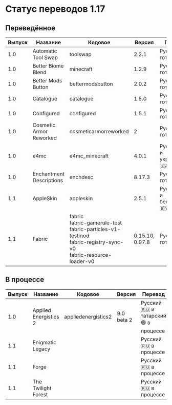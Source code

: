 # Статус переводов 1.17

## Переведённое

| Выпуск | Название | Кодовое | Версия | Перевод | Был | Качество | Общая | 
| - | - | - | - | - | - | - | - |
| 1.0 | Automatic Tool Swap | toolswap | 2.2.1 | Русский 🇷🇺 готов |
| 1.0 | Better Biome Blend | minecraft | 1.2.9 | Русский 🇷🇺 готов |
| 1.0 | Better Mods Button | bettermodsbutton | 2.0.2 | Русский 🇷🇺 готов |
| 1.0 | Catalogue | catalogue | 1.5.0 | Русский 🇷🇺 готов |
| 1.0 | Configured | configured | 1.5.1 | Русский 🇷🇺 готов |
| 1.0 | Cosmetic Armor Reworked | cosmeticarmorreworked | 2 | Русский 🇷🇺 готов |
| 1.0 | e4mc | e4mc_minecraft | 4.0.1 | Русский 🇷🇺 и украинский 🇺🇦 готовы |
| 1.0 | Enchantment Descriptions | enchdesc | 8.17.3 | Русский 🇷🇺 готов |
| 1.1 | AppleSkin | appleskin | 2.5.1 | Русский 🇷🇺 и белорусский 🇧🇾 готовы | Да | 💯 8.5.2024 | 📰 8.5.2024 |
| 1.1 | Fabric | fabric<br>fabric-gamerule-test<br>fabric-particles-v1-testmod<br>fabric-registry-sync-v0<br>fabric-resource-loader-v0 | 0.15.10, 0.97.8 | Русский 🇷🇺 готов |

## В процессе

| Выпуск | Название | Кодовое | Версия | Перевод | Был | Качество | Общая | 
| - | - | - | - | - | - | - | - |
| 1.0 | Applied Energistics 2 | appliedenergistics2 | 9.0 beta 2 | Русский 🇷🇺 и татарский 🟢 в процессе |
| 1.1 | Enigmatic Legacy |  |  | Русский 🇷🇺 в процессе |
| 1.1 | Forge |  |  | Русский 🇷🇺 в процессе |
| 1.1 | The Twilight Forest |  |  | Русский 🇷🇺 в процессе |